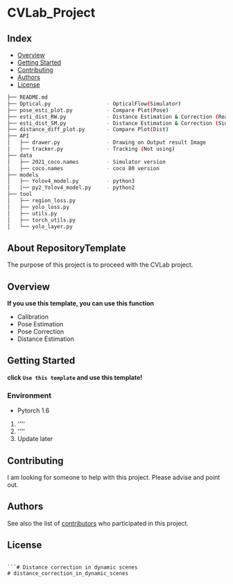 # CVLab_Project
## Index
  - [Overview](#overview) 
  - [Getting Started](#getting-started)
  - [Contributing](#contributing)
  - [Authors](#authors)
  - [License](#license)
  
  ```sh
  ├── README.md
  ├── Optical.py                  - OpticalFlow(Simulator)
  ├── pose_esti_plot.py           - Compare Plot(Pose)
  ├── esti_dist_RW.py             - Distance Estimation & Correction (RealWorld)
  ├── esti_dist_SM.py             - Distance Estimation & Correction (Simulator)
  ├── distance_diff_plot.py       - Compare Plot(Dist)     
  ├── API      
  │   ├── drawer.py               - Drawing on Output result Image 
  │   ├── tracker.py              - Tracking (Not using)    
  ├── data
  │   ├── 2021_coco.names         - Simulator version
  │   ├── coco.names              - coco 80 version
  ├── models
  │   ├── Yolov4_model.py         - python3 
  │   │── py2_Yolov4_model.py     - python2
  ├── tool
  │   ├── region_loss.py
  │   ├── yolo_loss.py
  │   ├── utils.py
  │   ├── torch_utils.py
  │   └── yolo_layer.py
  ```
  
<!--  Other options to write Readme
  - [Deployment](#deployment)
  - [Used or Referenced Projects](Used-or-Referenced-Projects)
-->
## About RepositoryTemplate
<!--Wirte one paragraph of project description -->  
The purpose of this project is to proceed with the CVLab project.

## Overview
<!-- Write Overview about this project -->
**If you use this template, you can use this function**
- Calibration
- Pose Estimation
- Pose Correction
- Distance Estimation

## Getting Started
**click `Use this template` and use this template!**
<!--
### Depencies
 Write about need to install the software and how to install them 
-->
### Environment
 - Pytorch 1.6
<!-- A step by step series of examples that tell you how to get a development 
env running

Say what the step will be

    Give the example

And repeat

    until finished
-->
1. ''''
2. ''''
3. Update later
<!--
## Deployment
 Add additional notes about how to deploy this on a live system
 -->
## Contributing
<!-- Write the way to contribute -->
I am looking for someone to help with this project. Please advise and point out.  

## Authors

See also the list of [contributors](https://github.com/always0ne/readmeTemplate/contributors)
who participated in this project.
<!--
## Used or Referenced Projects
 - [referenced Project](project link) - **LICENSE** - little-bit introduce
-->

## License
```

```# Distance correction in dynamic scenes
# distance_correction_in_dynamic_scenes
